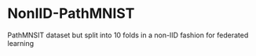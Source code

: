 # NonIID-PathMNIST
PathMNSIT dataset but split into 10 folds in a non-IID fashion for federated learning
